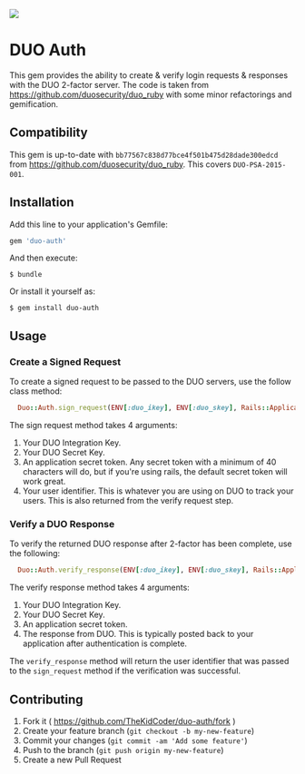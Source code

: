![](http://techjeeper.com/wp-content/uploads/2013/08/Wordmark-Duo.png)

# DUO Auth 

This gem provides the ability to create & verify login requests & responses with the DUO 2-factor server.
The code is taken from https://github.com/duosecurity/duo_ruby with some minor refactorings and gemification.

## Compatibility
This gem is up-to-date with `bb77567c838d77bce4f501b475d28dade300edcd` from https://github.com/duosecurity/duo_ruby.
This covers `DUO-PSA-2015-001`.

## Installation

Add this line to your application's Gemfile:

```ruby
gem 'duo-auth'
```

And then execute:

    $ bundle

Or install it yourself as:

    $ gem install duo-auth

## Usage

### Create a Signed Request

To create a signed request to be passed to the DUO servers, use the follow class method:
```ruby
  Duo::Auth.sign_request(ENV[:duo_ikey], ENV[:duo_skey], Rails::Application.config.secret_token, @user.id)
```

The sign request method takes 4 arguments:

1. Your DUO Integration Key.
2. Your DUO Secret Key.
3. An application secret token. Any secret token with a minimum of 40 characters will do, but if you're using rails, the default secret token will work great.
4. Your user identifier. This is whatever you are using on DUO to track your users. This is also returned from the verify request step.

### Verify a DUO Response

To verify the returned DUO response after 2-factor has been complete, use the following:
```ruby
  Duo::Auth.verify_response(ENV[:duo_ikey], ENV[:duo_skey], Rails::Application.config.secret_token, params[:sig_response])
```
The verify response method takes 4 arguments:

1. Your DUO Integration Key.
2. Your DUO Secret Key.
3. An application secret token.
4. The response from DUO. This is typically posted back to your application after authentication is complete.

The `verify_response` method will return the user identifier that was passed to the `sign_request` method if the verification was successful.

## Contributing

1. Fork it ( https://github.com/TheKidCoder/duo-auth/fork )
2. Create your feature branch (`git checkout -b my-new-feature`)
3. Commit your changes (`git commit -am 'Add some feature'`)
4. Push to the branch (`git push origin my-new-feature`)
5. Create a new Pull Request
